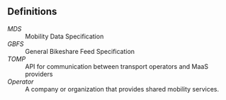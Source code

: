 ## Definitions

<dl data-sort>
  <dt><dfn>MDS</dfn></dt>
  <dd>Mobility Data Specification</dd>

  <dt><dfn>GBFS</dfn></dt>
  <dd>General Bikeshare Feed Specification</dd>

  <dt><dfn>TOMP</dfn></dt>
  <dd>API for communication between transport operators and MaaS providers</dd>

  <dt><dfn>Operator</dfn></dt>
  <dd>A company or organization that provides shared mobility services.</dd>
</dl>